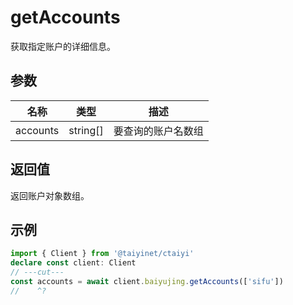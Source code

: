 # getAccounts

获取指定账户的详细信息。

## 参数

| 名称 | 类型 | 描述 |
|------|------|------|
| accounts | string[] | 要查询的账户名数组 |

## 返回值

返回账户对象数组。

## 示例

```ts twoslash
import { Client } from '@taiyinet/ctaiyi'
declare const client: Client
// ---cut---
const accounts = await client.baiyujing.getAccounts(['sifu'])
//    ^?
```
